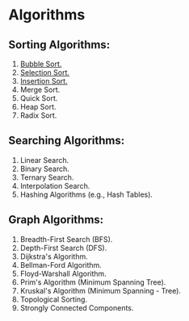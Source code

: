 # Algorithms

## Sorting Algorithms:

1. [Bubble Sort.](./Sorting%20Algorithms/Bubble_sort.py)
2. [Selection Sort.](./Sorting%20Algorithms/selection_sort.py)
3. [Insertion Sort.](./Sorting%20Algorithms/insertion_sort.py)
4. Merge Sort.
5. Quick Sort.
6. Heap Sort.
7. Radix Sort.

## Searching Algorithms:
1. Linear Search.
2. Binary Search.
3. Ternary Search.
3. Interpolation Search.
4. Hashing Algorithms (e.g., Hash Tables).

## Graph Algorithms:
1. Breadth-First Search (BFS).
2. Depth-First Search (DFS).
3. Dijkstra's Algorithm.
4. Bellman-Ford Algorithm.
5. Floyd-Warshall Algorithm.
6. Prim's Algorithm (Minimum Spanning Tree).
7. Kruskal's Algorithm (Minimum Spanning - Tree).
8. Topological Sorting.
9. Strongly Connected Components.